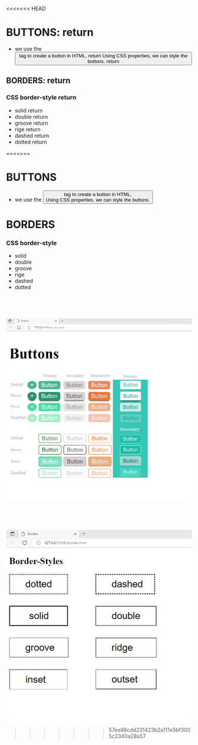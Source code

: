 <<<<<<< HEAD
# BUTTONS:    return
- we use the <button> tag to create a button in HTML,    return
  Using CSS properties, we can style the buttons.  return  
 ## BORDERS:  return  
 ### CSS border-style  return
 - solid  return
 - double  return
 - groove return
 - rige  return  
 - dashed  return
 - dotted  return
 

 
=======
# BUTTONS   
- we use the <button> tag to create a button in HTML,    
  Using CSS properties, we can style the buttons.  
# BORDERS    
 ### CSS border-style  
 - solid  
 - double 
 - groove 
 - rige  
 - dashed  
 - dotted   
  <pre>
  
  
  </pre>
  
  
  
  ![Screenshot](https://github.com/Ad-Manisha/WT/blob/main/Assignments/Assignment-3/assets/buttons-screenshot.png)
  <pre>
  
  
  </pre>
  ![Screenshot](https://github.com/Ad-Manisha/WT/blob/main/Assignments/Assignment-3/assets/border-screenshot.png)

  
 

 
>>>>>>> 57ee88cdd231423b2a111e5bf3005c2340a28a57
